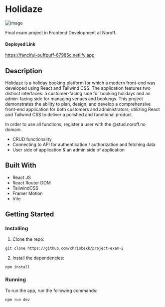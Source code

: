 # Holidaze

![image](https://github.com/chrisbekk/media/blob/main/holidaze.png)

Final exam project in Frontend Development at Noroff.

#### Deployed Link
https://fanciful-puffpuff-67985c.netlify.app

## Description

Holidaze is a holiday booking platform for which a modern front-end was developed using React and Tailwind CSS. The application features two distinct interfaces: a customer-facing side for booking holidays and an admin-facing side for managing venues and bookings. This project demonstrates the ability to plan, design, and develop a comprehensive front-end application for both customers and administrators, utilizing React and Tailwind CSS to deliver a polished and functional product.

In order to use all functions, register a user with the @stud.noroff.no domain. 

- CRUD functionality
- Connecting to API for authentication / authorization and fetching data
- User side of application & an admin side of application

## Built With


- React JS
- React Router DOM
- TailwindCSS
- Framer Motion
- Vite


## Getting Started

### Installing

1. Clone the repo:

```bash
git clone https://github.com/chrisbekk/project-exam-2
```

2. Install the dependencies:

```
npm install
```

### Running

To run the app, run the following commands:

```bash
npm run dev
```
